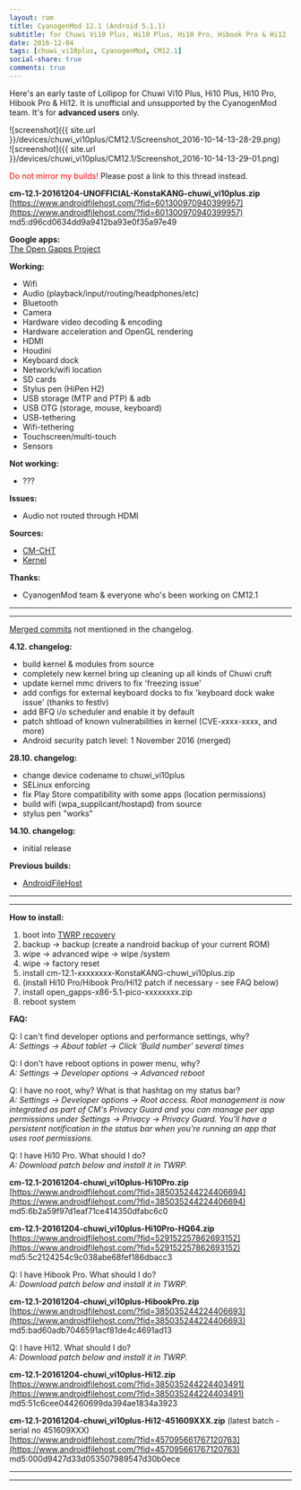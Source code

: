 ```yaml
---
layout: rom
title: CyanogenMod 12.1 (Android 5.1.1)
subtitle: for Chuwi Vi10 Plus, Hi10 Plus, Hi10 Pro, Hibook Pro & Hi12
date: 2016-12-04
tags: [chuwi_vi10plus, CyanogenMod, CM12.1]
social-share: true
comments: true
---
```


Here's an early taste of Lollipop for Chuwi Vi10 Plus, Hi10 Plus, Hi10 Pro, Hibook Pro & Hi12. It is unofficial and unsupported by the CyanogenMod team. It's for **advanced users** only.

![screenshot]({{ site.url }}/devices/chuwi_vi10plus/CM12.1/Screenshot_2016-10-14-13-28-29.png)  
![screenshot]({{ site.url }}/devices/chuwi_vi10plus/CM12.1/Screenshot_2016-10-14-13-29-01.png)

<span style="color:#FF0000;">Do not mirror my builds!</span> Please post a link to this thread instead.

**cm-12.1-20161204-UNOFFICIAL-KonstaKANG-chuwi_vi10plus.zip**  
[https://www.androidfilehost.com/?fid=601300970940399957](https://www.androidfilehost.com/?fid=601300970940399957)
md5:d96cd0634dd9a9412ba93e0f35a97e49

**Google apps:**  
[The Open Gapps Project](http://opengapps.org/?arch=x86&api=5.1&variant=pico)

**Working:**

- Wifi
- Audio (playback/input/routing/headphones/etc)
- Bluetooth
- Camera
- Hardware video decoding & encoding
- Hardware acceleration and OpenGL rendering
- HDMI
- Houdini
- Keyboard dock
- Network/wifi location
- SD cards
- Stylus pen (HiPen H2)
- USB storage (MTP and PTP) & adb
- USB OTG (storage, mouse, keyboard)
- USB-tethering
- Wifi-tethering
- Touchscreen/multi-touch
- Sensors

**Not working:**

- ???

**Issues:**

- Audio not routed through HDMI

**Sources:**

- [CM-CHT](https://github.com/CM-CHT)
- [Kernel](https://github.com/CM-CHT/android_kernel_intel_cherrytrail/tree/cm-12.1)

**Thanks:**

- CyanogenMod team & everyone who's been working on CM12.1

----
----

[Merged commits](https://review.cyanogenmod.org/#/q/status:merged++branch:cm-12.1+-project:%255E.*device.*+-project:%255E.*kernel.*,n,z) not mentioned in the changelog.

**4.12. changelog:**

- build kernel & modules from source
- completely new kernel bring up cleaning up all kinds of Chuwi cruft
- update kernel mmc drivers to fix 'freezing issue'
- add configs for external keyboard docks to fix 'keyboard dock wake issue' (thanks to festlv)
- add BFQ i/o scheduler and enable it by default
- patch shtload of known vulnerabilities in kernel (CVE-xxxx-xxxx, and more)
- Android security patch level: 1 November 2016 (merged)

**28.10. changelog:**

- change device codename to chuwi_vi10plus
- SELinux enforcing
- fix Play Store compatibility with some apps (location permissions)
- build wifi (wpa_supplicant/hostapd) from source
- stylus pen "works"

**14.10. changelog:**

- initial release

**Previous builds:**

- [AndroidFileHost](https://www.androidfilehost.com/?w=files&flid=122578)

----
----

**How to install:**

1. boot into [TWRP recovery](/devices/chuwi_vi10plus/TWRP)
2. backup -> backup (create a nandroid backup of your current ROM)
3. wipe -> advanced wipe -> wipe /system
4. wipe -> factory reset
5. install cm-12.1-xxxxxxxx-KonstaKANG-chuwi_vi10plus.zip
6. (install Hi10 Pro/Hibook Pro/Hi12 patch if necessary - see FAQ below)
7. install open_gapps-x86-5.1-pico-xxxxxxxx.zip
8. reboot system


**FAQ:**

Q: I can't find developer options and performance settings, why?  
*A: Settings -> About tablet -> Click 'Build number' several times*

Q: I don't have reboot options in power menu, why?  
*A: Settings -> Developer options -> Advanced reboot*

Q: I have no root, why? What is that hashtag on my status bar?  
*A: Settings -> Developer options -> Root access. Root management is now integrated as part of CM's Privacy Guard and you can manage per app permissions under Settings -> Privacy -> Privacy Guard. You'll have a persistent notification in the status bar when you're running an app that uses root permissions.*

Q: I have Hi10 Pro. What should I do?  
*A: Download patch below and install it in TWRP.*

**cm-12.1-20161204-chuwi_vi10plus-Hi10Pro.zip**  
[https://www.androidfilehost.com/?fid=385035244224406694](https://www.androidfilehost.com/?fid=385035244224406694)  
md5:6b2a59f97d1eaf71ce414350dfabc6c0

**cm-12.1-20161204-chuwi_vi10plus-Hi10Pro-HQ64.zip**  
[https://www.androidfilehost.com/?fid=529152257862693152](https://www.androidfilehost.com/?fid=529152257862693152)  
md5:5c2124254c9c038abe68fef186dbacc3

Q: I have Hibook Pro. What should I do?  
*A: Download patch below and install it in TWRP.*

**cm-12.1-20161204-chuwi_vi10plus-HibookPro.zip**  
[https://www.androidfilehost.com/?fid=385035244224406693](https://www.androidfilehost.com/?fid=385035244224406693)  
md5:bad60adb7046591acf81de4c4691ad13

Q: I have Hi12. What should I do?  
*A: Download patch below and install it in TWRP.*

**cm-12.1-20161204-chuwi_vi10plus-Hi12.zip**  
[https://www.androidfilehost.com/?fid=385035244224403491](https://www.androidfilehost.com/?fid=385035244224403491)  
md5:51c6cee044260699da394ae1834a3923

**cm-12.1-20161204-chuwi_vi10plus-Hi12-451609XXX.zip** (latest batch - serial no 451609XXX)  
[https://www.androidfilehost.com/?fid=457095661767120763](https://www.androidfilehost.com/?fid=457095661767120763)  
md5:000d9427d33d053507989547d30b0ece

----
----
